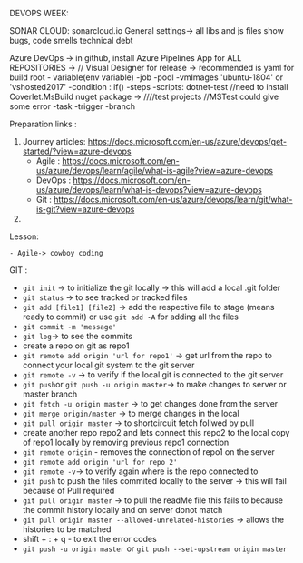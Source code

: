 DEVOPS WEEK: 

SONAR CLOUD:
sonarcloud.io
General settings-> all  libs and js files
show bugs, code smells
technical debt

Azure DevOps
-> in github, install Azure Pipelines App for ALL REPOSITORIES
-> // Visual Designer for release
-> recommended is yaml for build
root
    - variable(env variable)
    -job
        -pool
            -vmImages 'ubuntu-1804' or
                        'vshosted2017'
            -condition : if()
            -steps
                -scripts: dotnet-test //need to install Coverlet.MsBuild nuget package -> ////test projects
                //MSTest could give some error
                -task
    -trigger
        -branch


Preparation links :
1. Journey articles: https://docs.microsoft.com/en-us/azure/devops/get-started/?view=azure-devops
    - Agile : https://docs.microsoft.com/en-us/azure/devops/learn/agile/what-is-agile?view=azure-devops
    - DevOps : https://docs.microsoft.com/en-us/azure/devops/learn/what-is-devops?view=azure-devops
    - Git : https://docs.microsoft.com/en-us/azure/devops/learn/git/what-is-git?view=azure-devops
2.  

Lesson:

    - Agile-> cowboy coding 



GIT :
- `git init` -> to initialize the git locally -> this will add a local .git folder
- `git status` -> to see tracked or tracked files
- `git add [file1] [file2]`  -> add the respective file to stage (means ready to commit) or     use `git add -A` for adding all the files
- `git commit -m 'message'`
-  `git log`-> to see the commits 
- create a repo on git as repo1
- `git remote add origin 'url for repo1'` -> get url from the repo to connect your local        git system to the git server
- `git remote -v` -> to verify if the local git is connected to the git server
- `git push`or `git push -u origin master`-> to make changes to server or master branch
- `git fetch -u origin master` -> to get changes done from the server
- `git merge origin/master` -> to merge changes in the local
- `git pull origin master` -> to shortcircuit fetch follwed by pull
- create another repo repo2 and lets connect this repo2 to the local copy of repo1 locally    by removing previous repo1 connection
- `git remote origin` - removes the connection of repo1 on the server
- `git remote add origin 'url for repo 2'`
- `git remote -v`-> to verify again where is the repo connected to
- `git push` to push the files commited locally to the server -> this will fail because of Pull required
- `git pull origin master` -> to pull the readMe file this fails to because the commit history locally and on server donot match 
-  `git pull origin master --allowed-unrelated-histories` -> allows the histories to be matched
- shift + : + q - to exit the error codes
- `git push -u origin master` or `git push --set-upstream origin master`
 
